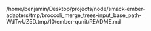 /home/benjamin/Desktop/projects/node/smack-ember-adapters/tmp/broccoli_merge_trees-input_base_path-WdTwUZ5D.tmp/10/ember-qunit/README.md